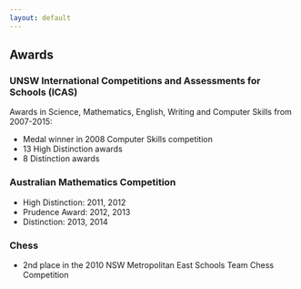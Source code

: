 ```yaml
---
layout: default
---
```


<!-- I don't think we really should be showing this. I've just put this here in case I change my mind. -->

<div class="row marketing">
  <h2>Awards</h2>
  
  <h3>UNSW International Competitions and Assessments for Schools (ICAS)</h3>
  <p>Awards in Science, Mathematics, English, Writing and Computer Skills from 2007-2015:</p>
  <ul>
    <li>Medal winner in 2008 Computer Skills competition</li>
    <li>13 High Distinction awards</li>
    <li>8 Distinction awards</li>
  </ul>
  
  <h3>Australian Mathematics Competition</h3>
  <ul>
    <li>High Distinction: 2011, 2012</li>
    <li>Prudence Award: 2012, 2013</li>
    <li>Distinction: 2013, 2014</li>
  </ul>
  
  <h3>Chess</h3>
  <ul><li>2nd place in the 2010 NSW Metropolitan East Schools Team Chess Competition</li></ul>
</div>

